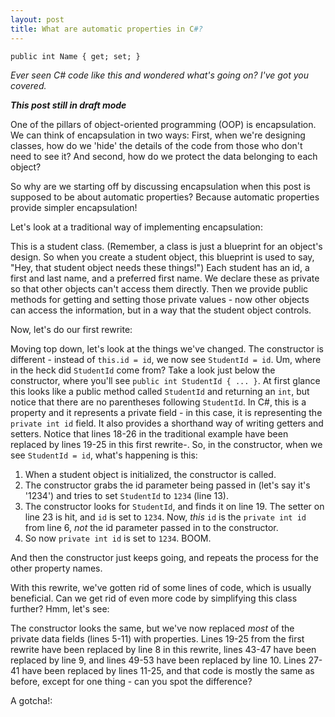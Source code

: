 ```yaml
---
layout: post
title: What are automatic properties in C#?
---
```


`public int Name { get; set; }`

_Ever seen C# code like this and wondered what's going on? I've got you covered._

**_This post still in draft mode_**

One of the pillars of object-oriented programming (OOP) is encapsulation. We can think of encapsulation in two ways: First, when we're designing classes, how do we 'hide' the details of the code from those who don't need to see it? And second, how do we protect the data belonging to each object?

So why are we starting off by discussing encapsulation when this post is supposed to be about automatic properties? Because automatic properties provide simpler encapsulation!

Let's look at a traditional way of implementing encapsulation:

<script src="https://gist.github.com/SurlyMae/77770f5492632387a089a3538d579654.js"></script>

This is a student class. (Remember, a class is just a blueprint for an object's design. So when you create a student object, this blueprint is used to say, "Hey, that student object needs these things!") Each student has an id, a first and last name, and a preferred first name. We declare these as private so that other objects can't access them directly. Then we provide public methods for getting and setting those private values - now other objects can access the information, but in a way that the student object controls.

Now, let's do our first rewrite:

<script src="https://gist.github.com/SurlyMae/891916083a117d1ddd8bdf2cff672db5.js"></script>

Moving top down, let's look at the things we've changed. The constructor is different - instead of `this.id = id`, we now see `StudentId = id`. Um, where in the heck did `StudentId` come from? Take a look just below the constructor, where you'll see `public int StudentId { ... }`. At first glance this looks like a public method called `StudentId` and returning an `int`, but notice that there are no parentheses following `StudentId`. In C#, this is a property and it represents a private field - in this case, it is representing the `private int id` field. It also provides a shorthand way of writing getters and setters. Notice that lines 18-26 in the traditional example have been replaced by lines 19-25 in this first rewrite-. So, in the constructor, when we see `StudentId = id`, what's happening is this:

1. When a student object is initialized, the constructor is called.
2. The constructor grabs the id parameter being passed in (let's say it's '1234') and tries to set `StudentId` to `1234` (line 13).
3. The constructor looks for `StudentId`, and finds it on line 19. The setter on line 23 is hit, and `id` is set to `1234`. Now, _this_ `id` is the `private int id` from line 6, _not_ the id parameter passed in to the constructor.
4. So now `private int id` is set to `1234`. BOOM.

And then the constructor just keeps going, and repeats the process for the other property names.

With this rewrite, we've gotten rid of some lines of code, which is usually beneficial. Can we get rid of even more code by simplifying this class further? Hmm, let's see:

<script src="https://gist.github.com/SurlyMae/8553dd325ee5b4e709e148ec46d427ae.js"></script>

The constructor looks the same, but we've now replaced _most_ of the private data fields (lines 5-11) with properties. Lines 19-25 from the first rewrite have been replaced by line 8 in this rewrite, lines 43-47 have been replaced by line 9, and lines 49-53 have been replaced by line 10. Lines 27-41 have been replaced by lines 11-25, and that code is mostly the same as before, except for one thing - can you spot the difference?

A gotcha!:

<script src="https://gist.github.com/SurlyMae/f1adb62a52a4f1b4c587409b444694dc.js"></script>
